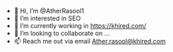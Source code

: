 - 👋 Hi, I’m @AtherRasool1
- 👀 I’m interested in SEO
- 🌱 I’m currently working in https://khired.com/
- 💞️ I’m looking to collaborate on ...
- 📫 Reach me out via email Ather.rasool@khired.com

<!---
AtherRasool1/AtherRasool1 is a ✨ special ✨ repository because its `README.md` (this file) appears on your GitHub profile.
You can click the Preview link to take a look at your changes.
--->
